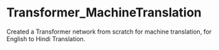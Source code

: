 # Transformer_MachineTranslation


Created a Transformer network from scratch for machine translation, for English to Hindi Translation.
